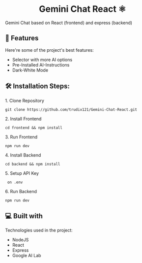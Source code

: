 <h1 align="center" id="title">Gemini Chat React ⚛️</h1>

<p id="description">Gemini Chat based on React (frontend) and express (backend)</p>

  
  
<h2>🧐 Features</h2>

Here're some of the project's best features:

*   Selector with more AI options
*   Pre-Installed AI-Instructions
*   Dark-White Mode

<h2>🛠️ Installation Steps:</h2>

<p>1. Clone Repository</p>

```
git clone https://github.com/trudix121/Gemini-Chat-React.git
```

<p>2. Install Frontend</p>

```
cd frontend && npm install
```

<p>3. Run Frontend</p>

```
npm run dev
```

<p>4. Install Backend</p>

```
cd backend && npm install
```

<p>5. Setup API Key</p>

```
 on .env
```

<p>6. Run Backend</p>

```
npm run dev
```

  
  
<h2>💻 Built with</h2>

Technologies used in the project:

*   NodeJS
*   React
*   Express
*   Google AI Lab